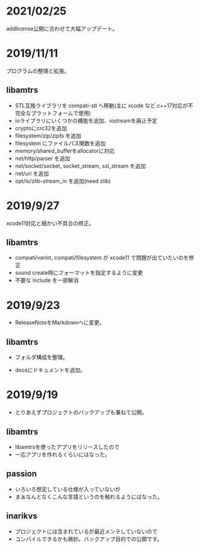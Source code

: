 
# 2021/02/25

addlicense公開に合わせて大幅アップデート。


# 2019/11/11

プログラムの整理と拡張。

## libamtrs

* STL互換ライブラリを compati-stl へ移動(主に xcode など c++17対応が不完全なプラットフォームで使用)
* ioライブラリにいくつかの機能を追加、iostreamを廃止予定
* cryptoにcrc32を追加
* filesystem/zip/zipfs を追加
* filesystem にファイルパス関数を追加
* memory/shared_bufferをallocatorに対応
* net/http/parser を追加
* net/socket/socket, socket_stream, ssl_stream を追加
* net/uri を追加
* opt/io/zlib-stream_in を追加(need zlib)

# 2019/9/27

xcode11対応と細かい不具合の修正。

## libamtrs

* compati/varint, compati/filesystem が xcode11 で問題が出ていたいのを修正
* sound create時にフォーマットを指定するように変更
* 不要な include を一部解消

# 2019/9/23

- ReleaseNoteをMarkdownへに変更。

## libamtrs

* フォルダ構成を整理。

* docsにドキュメントを追加。

# 2019/9/19

* とりあえずプロジェクトのバックアップも兼ねて公開。
## libamtrs
* libamtrsを使ったアプリをリリースしたので
* 一応アプリを作れるくらいにはなった。
	
## passion
* いろいろ想定している仕様が入っていないが
* まぁなんとなくこんな言語というのを触れるようにはなった。
	
## inarikvs
* プロジェクトには含まれているが最近メンテしていないので
* コンパイルできるかも微妙。バックアップ目的での公開です。

